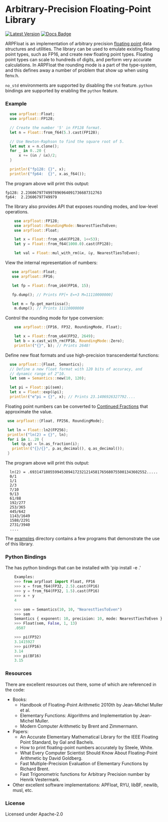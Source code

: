 
# Arbitrary-Precision Floating-Point Library &emsp; 
[![Latest Version]][crates.io] [![Docs Badge]][docs]

[Latest Version]: https://img.shields.io/crates/v/arpfloat.svg
[crates.io]: https://crates.io/crates/arpfloat
[Docs Badge]: https://docs.rs/arpfloat/badge.svg
[docs]: https://docs.rs/arpfloat

ARPFloat is an implementation of arbitrary precision
[floating point](https://en.wikipedia.org/wiki/IEEE_754) data
structures and utilities. The library can be used to emulate existing floating
point types, such as FP16, and create new floating point types. Floating point
types can scale to hundreds of digits, and perform very accurate calculations.
In ARPFloat the rounding mode is a part of the type-system, and this defines
away a number of problem that show up when using fenv.h.

`no_std` environments are supported by disabling the `std` feature. 
`python` bindings are supported by enabling the `python` feature.

### Example
```rust
  use arpfloat::Float;
  use arpfloat::FP128;

  // Create the number '5' in FP128 format.
  let n = Float::from_f64(5.).cast(FP128);

  // Use Newton-Raphson to find the square root of 5.
  let mut x = n.clone();
  for _ in 0..20 {
      x += (&n / &x)/2;
  }

  println!("fp128: {}", x);
  println!("fp64:  {}", x.as_f64());
 ```


The program above will print this output:
```console
fp128: 2.2360679774997896964091736687312763
fp64:  2.23606797749979
```

The library also provides API that exposes rounding modes, and low-level
operations.

```rust
    use arpfloat::FP128;
    use arpfloat::RoundingMode::NearestTiesToEven;
    use arpfloat::Float;

    let x = Float::from_u64(FP128, 1<<53);
    let y = Float::from_f64(1000.0).cast(FP128);

    let val = Float::mul_with_rm(&x, &y, NearestTiesToEven);
 ```

 View the internal representation of numbers:

 ```rust
    use arpfloat::Float;
    use arpfloat::FP16;

    let fp = Float::from_i64(FP16, 15);

    fp.dump(); // Prints FP[+ E=+3 M=11110000000]

    let m = fp.get_mantissa();
     m.dump(); // Prints 11110000000
```

 Control the rounding mode for type conversion:

```rust
    use arpfloat::{FP16, FP32, RoundingMode, Float};

    let x = Float::from_u64(FP32, 2649);
    let b = x.cast_with_rm(FP16, RoundingMode::Zero);
    println!("{}", b); // Prints 2648!
```

 Define new float formats and use high-precision transcendental functions:

```rust
  use arpfloat::{Float, Semantics};
  // Define a new float format with 120 bits of accuracy, and
  // dynamic range of 2^10.
  let sem = Semantics::new(10, 120);

  let pi = Float::pi(sem);
  let x = Float::exp(&pi);
  println!("e^pi = {}", x); // Prints 23.1406926327792....
```

 Floating point numbers can be converted to
 [Continued Fractions](https://en.wikipedia.org/wiki/Continued_fraction) that
 approximate the value.

 ```rust
  use arpfloat::{Float, FP256, RoundingMode};

  let ln = Float::ln2(FP256);
  println!("ln(2) = {}", ln);
  for i in 1..20 {
    let (p,q) = ln.as_fraction(i);
    println!("{}/{}", p.as_decimal(), q.as_decimal());
  }
 ```
The program above will print this output:
```console
  ln(2) = .6931471805599453094172321214581765680755001343602552.....
  0/1
  1/1
  2/3
  7/10
  9/13
  61/88
  192/277
  253/365
  445/642
  1143/1649
  1588/2291
  2731/3940
  ....
```

The [examples](examples) directory contains a few programs that demonstrate the use of this library.

### Python Bindings

The has python bindings that can be installed with 'pip install -e .'

```python
    Examples:
    >>> from arpfloat import Float, FP16
    >>> x = from_f64(FP32, 2.5).cast(FP16)
    >>> y = from_f64(FP32, 1.5).cast(FP16)
    >>> x + y
    4

    >>> sem = Semantics(10, 10, "NearestTiesToEven")
    >>> sem
    Semantics { exponent: 10, precision: 10, mode: NearestTiesToEven }
    >>> Float(sem, False, 1, 13)
    .0507

    >>> pi(FP32)
    3.1415927
    >>> pi(FP16)
    3.14
    >>> pi(BF16)
    3.15
```

### Resources

There are excellent resources out there, some of which are referenced in the code:

* Books:
    * Handbook of Floating-Point Arithmetic 2010th by Jean-Michel Muller et al.
    * Elementary Functions: Algorithms and Implementation by Jean-Michel Muller.
    * Modern Computer Arithmetic by Brent and Zimmermann.
* Papers:
    * An Accurate Elementary Mathematical Library for the IEEE Floating Point Standard, by Gal and Bachels.
    * How to print floating-point numbers accurately by Steele, White.
    * What Every Computer Scientist Should Know About Floating-Point Arithmetic by David Goldberg.
    * Fast Multiple-Precision Evaluation of Elementary Functions by Richard Brent.
    * Fast Trigonometric functions for Arbitrary Precision number by Henrik Vestermark.
* Other excellent software implementations: APFloat, RYU, libBF, newlib, musl, etc.

### License

Licensed under Apache-2.0
